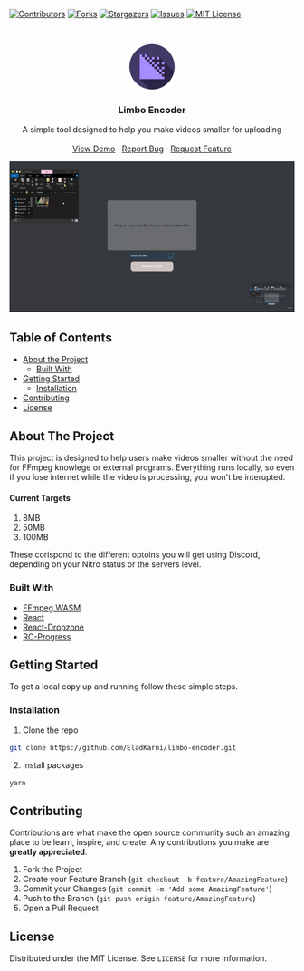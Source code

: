 <!--
*** Thanks for checking out this README Template. If you have a suggestion that would
*** make this better, please fork the repo and create a pull request or simply open
*** an issue with the tag "enhancement".
*** Thanks again! Now go create something AMAZING! :D
***
***
***
*** To avoid retyping too much info. Do a search and replace for the following:
*** EladKarni, limbo-encoder, twitter_handle, email
-->





<!-- PROJECT SHIELDS -->
<!--
*** I'm using markdown "reference style" links for readability.
*** Reference links are enclosed in brackets [ ] instead of parentheses ( ).
*** See the bottom of this document for the declaration of the reference variables
*** for contributors-url, forks-url, etc. This is an optional, concise syntax you may use.
*** https://www.markdownguide.org/basic-syntax/#reference-style-links
-->
[![Contributors][contributors-shield]][contributors-url]
[![Forks][forks-shield]][forks-url]
[![Stargazers][stars-shield]][stars-url]
[![Issues][issues-shield]][issues-url]
[![MIT License][license-shield]][license-url]



<!-- PROJECT LOGO -->
<br />
<p align="center">
  <a href="https://github.com/EladKarni/limbo-encoder">
    <img src="Resources/logo.png" alt="Logo" width="80" height="80">
  </a>

  <h3 align="center">Limbo Encoder</h3>

  <p align="center">
    A simple tool designed to help you make videos smaller for uploading  
    <br />
    <br />
    <a href="https://limbo-encoder.netlify.app/">View Demo</a>
    ·
    <a href="https://github.com/EladKarni/limbo-encoder/issues">Report Bug</a>
    ·
    <a href="https://github.com/EladKarni/limbo-encoder/issues">Request Feature</a>
  </p>
</p>

![Gif Screenshot](Resources/screenshot.gif)


<!-- TABLE OF CONTENTS -->
## Table of Contents

* [About the Project](#about-the-project)
  * [Built With](#built-with)
* [Getting Started](#getting-started)
  * [Installation](#installation)
* [Contributing](#contributing)
* [License](#license)



<!-- ABOUT THE PROJECT -->
## About The Project

This project is designed to help users make videos smaller without the need for FFmpeg knowlege or external programs. Everything runs locally, so even if you lose internet while the video is processing, you won't be interupted.

#### Current Targets
1.  8MB
2.  50MB
3.  100MB

These corispond to the different optoins you will get using Discord, depending on your Nitro status or the servers level.


### Built With

- [FFmpeg.WASM](https://ffmpegwasm.github.io/#demo)
- [React](https://reactjs.org/)
- [React-Dropzone](https://github.com/react-dropzone/react-dropzone)
- [RC-Progress](https://github.com/react-component/progress)


<!-- GETTING STARTED -->
## Getting Started

To get a local copy up and running follow these simple steps.

### Installation

1. Clone the repo
```sh
git clone https://github.com/EladKarni/limbo-encoder.git
```
2. Install packages
```sh
yarn
```
<!-- CONTRIBUTING -->
## Contributing

Contributions are what make the open source community such an amazing place to be learn, inspire, and create. Any contributions you make are **greatly appreciated**.

1. Fork the Project
2. Create your Feature Branch (`git checkout -b feature/AmazingFeature`)
3. Commit your Changes (`git commit -m 'Add some AmazingFeature'`)
4. Push to the Branch (`git push origin feature/AmazingFeature`)
5. Open a Pull Request



<!-- LICENSE -->
## License

Distributed under the MIT License. See `LICENSE` for more information.

<!-- MARKDOWN LINKS & IMAGES -->
<!-- https://www.markdownguide.org/basic-syntax/#reference-style-links -->
[contributors-shield]: https://img.shields.io/github/contributors/EladKarni/repo.svg?style=flat-square
[contributors-url]: https://github.com/EladKarni/repo/graphs/contributors
[forks-shield]: https://img.shields.io/github/forks/EladKarni/repo.svg?style=flat-square
[forks-url]: https://github.com/EladKarni/repo/network/members
[stars-shield]: https://img.shields.io/github/stars/EladKarni/repo.svg?style=flat-square
[stars-url]: https://github.com/EladKarni/repo/stargazers
[issues-shield]: https://img.shields.io/github/issues/EladKarni/repo.svg?style=flat-square
[issues-url]: https://github.com/EladKarni/repo/issues
[license-shield]: https://img.shields.io/github/license/EladKarni/repo.svg?style=flat-square
[license-url]: https://github.com/EladKarni/repo/blob/master/LICENSE.txt
[linkedin-shield]: https://img.shields.io/badge/-LinkedIn-black.svg?style=flat-square&logo=linkedin&colorB=555
[linkedin-url]: https://linkedin.com/in/EladKarni
[product-screenshot]: images/screenshot.png